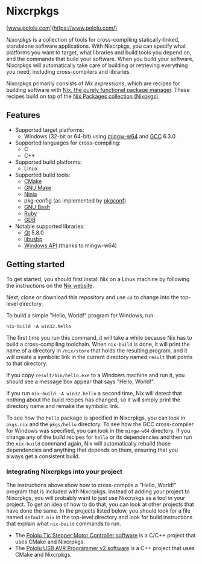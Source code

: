 # Nixcrpkgs

[www.pololu.com](https://www.pololu.com/)

*Nixcrpkgs* is a collection of tools for cross-compiling statically-linked,
standalone software applications.  With Nixcrpkgs, you can specify what
platforms you want to target, what libraries and build tools you depend on, and
the commands that build your software.  When you build your software, Nixcrpkgs
will automatically take care of building or retrieving everything you need,
including cross-compilers and libraries.

Nixcrpkgs primarily consists of *Nix expressions*, which are recipes for
building software with [Nix, the purely functional package
manager][nix].  These recipes build on top of the [Nix
Packages collection (Nixpkgs)][nixpkgs].

## Features

- Supported target platforms:
  - Windows (32-bit or 64-bit) using [mingw-w64](https://mingw-w64.org/) and [GCC](https://gcc.gnu.org/) 6.3.0
- Supported languages for cross-compiling:
  - C
  - C++
- Supported build platforms:
  - Linux
- Supported build tools:
  - [CMake](https://cmake.org/)
  - [GNU Make](https://www.gnu.org/software/make/)
  - [Ninja](https://ninja-build.org/)
  - pkg-config (as implemented by [pkgconf](https://github.com/pkgconf/pkgconf))
  - [GNU Bash](https://www.gnu.org/software/bash/)
  - [Ruby](https://www.ruby-lang.org/)
  - [GDB](https://www.gnu.org/software/gdb/)
- Notable supported libraries:
  - [Qt](https://www.qt.io/) 5.8.0
  - [libusbp](https://github.com/pololu/libusbp)
  - [Windows API](https://en.wikipedia.org/wiki/Windows_API) (thanks to mingw-w64)


## Getting started

To get started, you should first install Nix on a Linux machine by following the
instructions on the [Nix website][nix].

Next, clone or download this repository and use `cd` to change into the
top-level directory.

To build a simple "Hello, World!" program for Windows, run:

    nix-build -A win32.hello

The first time you run this command, it will take a while because Nix has to
build a cross-compiling toolchain.  When `nix-build` is done, it will print the
name of a directory in `/nix/store` that holds the resulting program, and it
will create a symbolic link in the current directory named `result` that points
to that directory.

If you copy `result/bin/hello.exe` to a Windows machine and run it, you should
see a message box appear that says "Hello, World!".

If you run `nix-build -A win32.hello` a second time, Nix will detect that
nothing about the build recipes has changed, so it will simply print the
directory name and remake the symbolic link.

To see how the `hello` package is specified in Nixcrpkgs, you can look in
`pkgs.nix` and the `pkgs/hello` directory.  To see how the GCC cross-compiler
for Windows was specified, you can look in the `mingw-w64` directory.  If you
change any of the build recipes for `hello` or its dependencies and then run the
`nix-build` command again, Nix will automatically rebuild those dependencies and
anything that depends on them, ensuring that you always get a consistent build.

### Integrating Nixcrpkgs into your project

The instructions above show how to cross-compile a "Hello, World!" program that
is included with Nixcrpkgs.  Instead of adding your project to Nixcrpkgs, you
will probably want to just use Nixcrpkgs as a tool in your project.  To get an
idea of how to do that, you can look at other projects that have done the same.
In the projects listed below, you should look for a file named `default.nix` in
the top-level directory and look for build instructions that explain what
`nix-build` commands to run.

* The [Pololu Tic Stepper Motor Controller software](https://github.com/pololu/pololu-tic-software) is a C/C++ project that uses CMake and Nixcrpkgs.
* The [Pololu USB AVR Programmer v2 software](https://github.com/pololu/pololu-usb-avr-programmer-v2) is a C++ project that uses CMake and Nixcrpkgs.

[nix]: http://nixos.org/nix/
[nixpkgs]: http://nixos.org/nixpkgs/